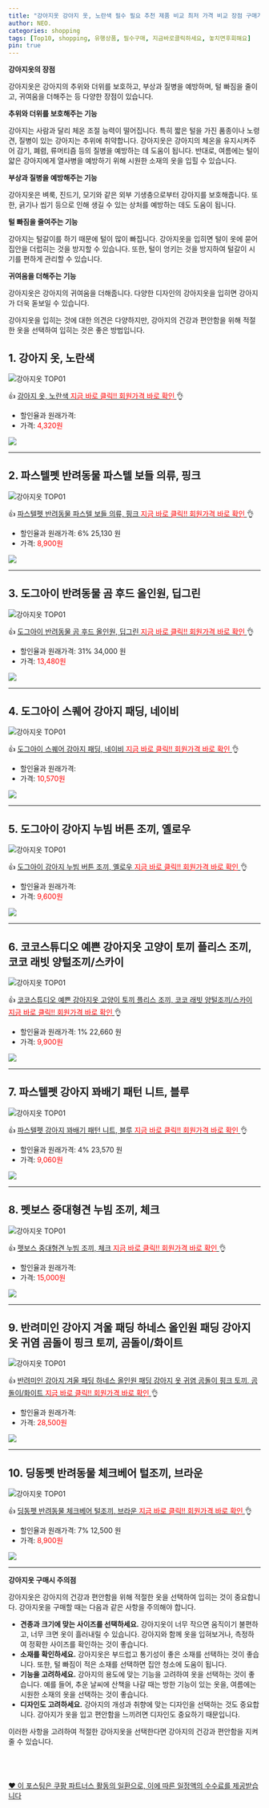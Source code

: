 ```yaml
---
title: "강아지옷 강아지 옷, 노란색 필수 필요 추천 제품 비교 최저 가격 비교 장점 구매가이드"
author: NEO.
categories: shopping
tags: [Top10, shopping, 유행상품, 필수구매, 지금바로클릭하세요, 놓치면후회해요]
pin: true
---
```

**강아지옷의 장점**

강아지옷은 강아지의 추위와 더위를 보호하고, 부상과 질병을 예방하며, 털 빠짐을 줄이고, 귀여움을 더해주는 등 다양한 장점이 있습니다.

**추위와 더위를 보호해주는 기능**

강아지는 사람과 달리 체온 조절 능력이 떨어집니다. 특히 짧은 털을 가진 품종이나 노령견, 질병이 있는 강아지는 추위에 취약합니다. 강아지옷은 강아지의 체온을 유지시켜주어 감기, 폐렴, 류머티즘 등의 질병을 예방하는 데 도움이 됩니다. 반대로, 여름에는 털이 얇은 강아지에게 열사병을 예방하기 위해 시원한 소재의 옷을 입힐 수 있습니다.

**부상과 질병을 예방해주는 기능**

강아지옷은 벼룩, 진드기, 모기와 같은 외부 기생충으로부터 강아지를 보호해줍니다. 또한, 긁기나 씹기 등으로 인해 생길 수 있는 상처를 예방하는 데도 도움이 됩니다.

**털 빠짐을 줄여주는 기능**

강아지는 털갈이를 하기 때문에 털이 많이 빠집니다. 강아지옷을 입히면 털이 옷에 묻어 집안을 더럽히는 것을 방지할 수 있습니다. 또한, 털이 엉키는 것을 방지하여 털갈이 시기를 편하게 관리할 수 있습니다.

**귀여움을 더해주는 기능**

강아지옷은 강아지의 귀여움을 더해줍니다. 다양한 디자인의 강아지옷을 입히면 강아지가 더욱 돋보일 수 있습니다.

강아지옷을 입히는 것에 대한 의견은 다양하지만, 강아지의 건강과 편안함을 위해 적절한 옷을 선택하여 입히는 것은 좋은 방법입니다.

   

## 1. 강아지 옷, 노란색

![강아지옷 TOP01](https://thumbnail9.coupangcdn.com/thumbnails/remote/490x490ex/image/retail/images/7557506316513124-dec77b7a-46d8-499f-990b-42628285e889.jpg)


👍 [강아지 옷, 노란색 <font color=red> 지금 바로 클릭!! 회원가격 바로 확인 </font> ](https://link.coupang.com/re/AFFSDP?lptag=AF3617701&subid=GithubCoopas&pageKey=6566359062&traceid=V0-153&itemId=14722153103&vendorItemId=81962828179) 👌 


- 할인율과 원래가격: 
- 가격: <span style='color:red'>4,320원</span>

[![](/discount_price.png)](https://link.coupang.com/re/AFFSDP?lptag=AF3617701&subid=GithubCoopas&pageKey=6566359062&traceid=V0-153&itemId=14722153103&vendorItemId=81962828179)

---


   

## 2. 파스텔펫 반려동물 파스텔 보들 의류, 핑크

![강아지옷 TOP01](https://thumbnail9.coupangcdn.com/thumbnails/remote/490x490ex/image/rs_quotation_api/zptwenwn/772537c3cab84c6d9c091d2b8f926976.jpg)


👍 [파스텔펫 반려동물 파스텔 보들 의류, 핑크 <font color=red> 지금 바로 클릭!! 회원가격 바로 확인 </font> ](https://link.coupang.com/re/AFFSDP?lptag=AF3617701&subid=GithubCoopas&pageKey=6171235190&traceid=V0-153&itemId=12047570115&vendorItemId=79319761071) 👌 


- 할인율과 원래가격: 6%  25,130   원
- 가격: <span style='color:red'>8,900원</span>

[![](/discount_price.png)](https://link.coupang.com/re/AFFSDP?lptag=AF3617701&subid=GithubCoopas&pageKey=6171235190&traceid=V0-153&itemId=12047570115&vendorItemId=79319761071)

---


   

## 3. 도그아이 반려동물 곰 후드 올인원, 딥그린

![강아지옷 TOP01](https://thumbnail9.coupangcdn.com/thumbnails/remote/490x490ex/image/retail/images/1855944892530704-71d66bb2-c4fb-4e09-8904-a877b4a97adf.jpg)


👍 [도그아이 반려동물 곰 후드 올인원, 딥그린 <font color=red> 지금 바로 클릭!! 회원가격 바로 확인 </font> ](https://link.coupang.com/re/AFFSDP?lptag=AF3617701&subid=GithubCoopas&pageKey=6135006283&traceid=V0-153&itemId=11725872552&vendorItemId=78999951338) 👌 


- 할인율과 원래가격: 31%  34,000   원
- 가격: <span style='color:red'>13,480원</span>

[![](/discount_price.png)](https://link.coupang.com/re/AFFSDP?lptag=AF3617701&subid=GithubCoopas&pageKey=6135006283&traceid=V0-153&itemId=11725872552&vendorItemId=78999951338)

---


   

## 4. 도그아이 스퀘어 강아지 패딩, 네이비

![강아지옷 TOP01](https://thumbnail9.coupangcdn.com/thumbnails/remote/490x490ex/image/retail/images/3480288765164328-d739e20d-4800-45ac-be01-3874a21e64ef.jpg)


👍 [도그아이 스퀘어 강아지 패딩, 네이비 <font color=red> 지금 바로 클릭!! 회원가격 바로 확인 </font> ](https://link.coupang.com/re/AFFSDP?lptag=AF3617701&subid=GithubCoopas&pageKey=336170901&traceid=V0-153&itemId=1072365849&vendorItemId=5563661988) 👌 


- 할인율과 원래가격: 
- 가격: <span style='color:red'>10,570원</span>

[![](/discount_price.png)](https://link.coupang.com/re/AFFSDP?lptag=AF3617701&subid=GithubCoopas&pageKey=336170901&traceid=V0-153&itemId=1072365849&vendorItemId=5563661988)

---


   

## 5. 도그아이 강아지 누빔 버튼 조끼, 옐로우

![강아지옷 TOP01](https://thumbnail7.coupangcdn.com/thumbnails/remote/490x490ex/image/rs_quotation_api/0k09d1af/489b3f8ac3594bf3bcd2a83b7d8765f7.jpg)


👍 [도그아이 강아지 누빔 버튼 조끼, 옐로우 <font color=red> 지금 바로 클릭!! 회원가격 바로 확인 </font> ](https://link.coupang.com/re/AFFSDP?lptag=AF3617701&subid=GithubCoopas&pageKey=7292188588&traceid=V0-153&itemId=18641001165&vendorItemId=85776109592) 👌 


- 할인율과 원래가격: 
- 가격: <span style='color:red'>9,600원</span>

[![](/discount_price.png)](https://link.coupang.com/re/AFFSDP?lptag=AF3617701&subid=GithubCoopas&pageKey=7292188588&traceid=V0-153&itemId=18641001165&vendorItemId=85776109592)

---


   

## 6. 코코스튜디오 예쁜 강아지옷 고양이 토끼 플리스 조끼, 코코 래빗 양털조끼/스카이

![강아지옷 TOP01](https://thumbnail8.coupangcdn.com/thumbnails/remote/490x490ex/image/vendor_inventory/7f9d/9f9f1c6cdb1fe8a2dfbbb995ce8acabfd233ac44b4e3bafa43d53d6e5857.jpg)


👍 [코코스튜디오 예쁜 강아지옷 고양이 토끼 플리스 조끼, 코코 래빗 양털조끼/스카이 <font color=red> 지금 바로 클릭!! 회원가격 바로 확인 </font> ](https://link.coupang.com/re/AFFSDP?lptag=AF3617701&subid=GithubCoopas&pageKey=6122979344&traceid=V0-153&itemId=11619091218&vendorItemId=87368044005) 👌 


- 할인율과 원래가격: 1%  22,660   원
- 가격: <span style='color:red'>9,900원</span>

[![](/discount_price.png)](https://link.coupang.com/re/AFFSDP?lptag=AF3617701&subid=GithubCoopas&pageKey=6122979344&traceid=V0-153&itemId=11619091218&vendorItemId=87368044005)

---


   

## 7. 파스텔펫 강아지 꽈배기 패턴 니트, 블루

![강아지옷 TOP01](https://thumbnail10.coupangcdn.com/thumbnails/remote/490x490ex/image/rs_quotation_api/xs4wtqbx/9e1fdb9ce28d4b88acd825798b7e4901.jpg)


👍 [파스텔펫 강아지 꽈배기 패턴 니트, 블루 <font color=red> 지금 바로 클릭!! 회원가격 바로 확인 </font> ](https://link.coupang.com/re/AFFSDP?lptag=AF3617701&subid=GithubCoopas&pageKey=6171237155&traceid=V0-153&itemId=12047587494&vendorItemId=79319778153) 👌 


- 할인율과 원래가격: 4%  23,570   원
- 가격: <span style='color:red'>9,060원</span>

[![](/discount_price.png)](https://link.coupang.com/re/AFFSDP?lptag=AF3617701&subid=GithubCoopas&pageKey=6171237155&traceid=V0-153&itemId=12047587494&vendorItemId=79319778153)

---


   

## 8. 펫보스 중대형견 누빔 조끼, 체크

![강아지옷 TOP01](https://thumbnail10.coupangcdn.com/thumbnails/remote/490x490ex/image/retail/images/3752724747984986-c087e56a-9f1b-4699-a024-371667acea32.jpg)


👍 [펫보스 중대형견 누빔 조끼, 체크 <font color=red> 지금 바로 클릭!! 회원가격 바로 확인 </font> ](https://link.coupang.com/re/AFFSDP?lptag=AF3617701&subid=GithubCoopas&pageKey=2212790941&traceid=V0-153&itemId=5185022491&vendorItemId=75032142765) 👌 


- 할인율과 원래가격: 
- 가격: <span style='color:red'>15,000원</span>

[![](/discount_price.png)](https://link.coupang.com/re/AFFSDP?lptag=AF3617701&subid=GithubCoopas&pageKey=2212790941&traceid=V0-153&itemId=5185022491&vendorItemId=75032142765)

---


   

## 9. 반려미인 강아지 겨울 패딩 하네스 올인원 패딩 강아지 옷 귀염 곰돌이 핑크 토끼, 곰돌이/화이트

![강아지옷 TOP01](https://thumbnail10.coupangcdn.com/thumbnails/remote/490x490ex/image/vendor_inventory/2d9a/b141e652f9c0025457c7f3f58c7b0a95e3192e5caf536f959ad25171f74a.jpg)


👍 [반려미인 강아지 겨울 패딩 하네스 올인원 패딩 강아지 옷 귀염 곰돌이 핑크 토끼, 곰돌이/화이트 <font color=red> 지금 바로 클릭!! 회원가격 바로 확인 </font> ](https://link.coupang.com/re/AFFSDP?lptag=AF3617701&subid=GithubCoopas&pageKey=7707876855&traceid=V0-153&itemId=20653958321&vendorItemId=87726718254) 👌 


- 할인율과 원래가격: 
- 가격: <span style='color:red'>28,500원</span>

[![](/discount_price.png)](https://link.coupang.com/re/AFFSDP?lptag=AF3617701&subid=GithubCoopas&pageKey=7707876855&traceid=V0-153&itemId=20653958321&vendorItemId=87726718254)

---


   

## 10. 딩동펫 반려동물 체크베어 털조끼, 브라운

![강아지옷 TOP01](https://thumbnail9.coupangcdn.com/thumbnails/remote/490x490ex/image/retail/images/2022/10/20/11/6/ee1219a9-c60c-4ff2-9183-720b2c82223a.jpg)


👍 [딩동펫 반려동물 체크베어 털조끼, 브라운 <font color=red> 지금 바로 클릭!! 회원가격 바로 확인 </font> ](https://link.coupang.com/re/AFFSDP?lptag=AF3617701&subid=GithubCoopas&pageKey=6856088353&traceid=V0-153&itemId=16350773005&vendorItemId=83542513789) 👌 


- 할인율과 원래가격: 7%  12,500   원
- 가격: <span style='color:red'>8,900원</span>

[![](/discount_price.png)](https://link.coupang.com/re/AFFSDP?lptag=AF3617701&subid=GithubCoopas&pageKey=6856088353&traceid=V0-153&itemId=16350773005&vendorItemId=83542513789)

---
**강아지옷 구매시 주의점**

강아지옷은 강아지의 건강과 편안함을 위해 적절한 옷을 선택하여 입히는 것이 중요합니다. 강아지옷을 구매할 때는 다음과 같은 사항을 주의해야 합니다.

* **견종과 크기에 맞는 사이즈를 선택하세요.** 강아지옷이 너무 작으면 움직이기 불편하고, 너무 크면 옷이 흘러내릴 수 있습니다. 강아지와 함께 옷을 입혀보거나, 측정하여 정확한 사이즈를 확인하는 것이 좋습니다.
* **소재를 확인하세요.** 강아지옷은 부드럽고 통기성이 좋은 소재를 선택하는 것이 좋습니다. 또한, 털 빠짐이 적은 소재를 선택하면 집안 청소에 도움이 됩니다.
* **기능을 고려하세요.** 강아지의 용도에 맞는 기능을 고려하여 옷을 선택하는 것이 좋습니다. 예를 들어, 추운 날씨에 산책을 나갈 때는 방한 기능이 있는 옷을, 여름에는 시원한 소재의 옷을 선택하는 것이 좋습니다.
* **디자인도 고려하세요.** 강아지의 개성과 취향에 맞는 디자인을 선택하는 것도 중요합니다. 강아지가 옷을 입고 편안함을 느끼려면 디자인도 중요하기 때문입니다.

이러한 사항을 고려하여 적절한 강아지옷을 선택한다면 강아지의 건강과 편안함을 지켜줄 수 있습니다.<br><br><br><br><br> [ ❤  이 포스팅은 쿠팡 파트너스 활동의 일환으로, 이에 따른 일정액의 수수료를 제공받습니다](https://link.coupang.com/a/bcEFyh)